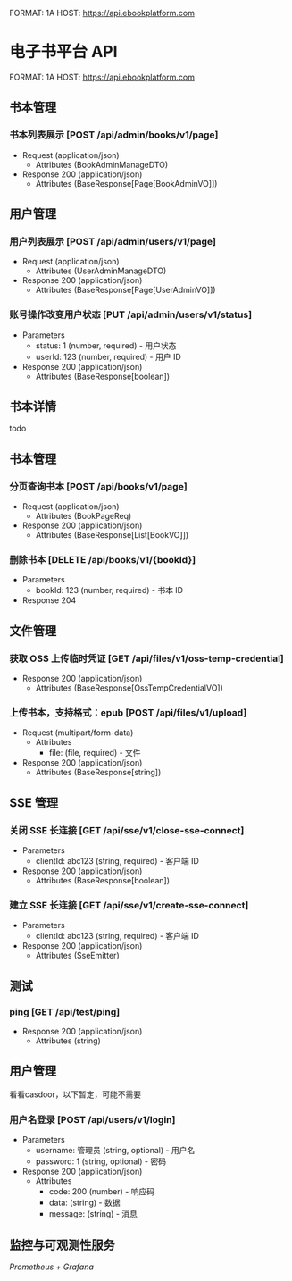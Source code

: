FORMAT: 1A
HOST: https://api.ebookplatform.com

# 电子书平台 API

FORMAT: 1A
HOST: https://api.ebookplatform.com

## 书本管理

### 书本列表展示 [POST /api/admin/books/v1/page]
+ Request (application/json)
    + Attributes (BookAdminManageDTO)
+ Response 200 (application/json)
    + Attributes (BaseResponse[Page[BookAdminVO]])

## 用户管理

### 用户列表展示 [POST /api/admin/users/v1/page]
+ Request (application/json)
    + Attributes (UserAdminManageDTO)
+ Response 200 (application/json)
    + Attributes (BaseResponse[Page[UserAdminVO]])

### 账号操作改变用户状态 [PUT /api/admin/users/v1/status]
+ Parameters
    + status: 1 (number, required) - 用户状态
    + userId: 123 (number, required) - 用户 ID
+ Response 200 (application/json)
    + Attributes (BaseResponse[boolean])

## 书本详情
todo

## 书本管理

### 分页查询书本 [POST /api/books/v1/page]
+ Request (application/json)
    + Attributes (BookPageReq)
+ Response 200 (application/json)
    + Attributes (BaseResponse[List[BookVO]])

### 删除书本 [DELETE /api/books/v1/{bookId}]
+ Parameters
    + bookId: 123 (number, required) - 书本 ID
+ Response 204


## 文件管理

### 获取 OSS 上传临时凭证 [GET /api/files/v1/oss-temp-credential]
+ Response 200 (application/json)
    + Attributes (BaseResponse[OssTempCredentialVO])

### 上传书本，支持格式：epub [POST /api/files/v1/upload]
+ Request (multipart/form-data)
    + Attributes
        + file: (file, required) - 文件
+ Response 200 (application/json)
    + Attributes (BaseResponse[string])

## SSE 管理

### 关闭 SSE 长连接 [GET /api/sse/v1/close-sse-connect]
+ Parameters
    + clientId: abc123 (string, required) - 客户端 ID
+ Response 200 (application/json)
    + Attributes (BaseResponse[boolean])

### 建立 SSE 长连接 [GET /api/sse/v1/create-sse-connect]
+ Parameters
    + clientId: abc123 (string, required) - 客户端 ID
+ Response 200 (application/json)
    + Attributes (SseEmitter)

## 测试

### ping [GET /api/test/ping]
+ Response 200 (application/json)
    + Attributes (string)

## 用户管理
看看casdoor，以下暂定，可能不需要
### 用户名登录 [POST /api/users/v1/login]
+ Parameters
    + username: 管理员 (string, optional) - 用户名
    + password: 1 (string, optional) - 密码
+ Response 200 (application/json)
    + Attributes
        + code: 200 (number) - 响应码
        + data: (string) - 数据
        + message: (string) - 消息

## 监控与可观测性服务
*Prometheus + Grafana*